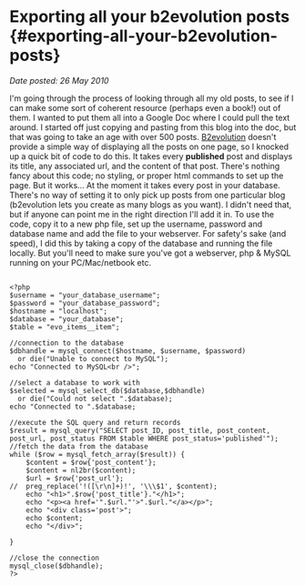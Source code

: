 # Exporting all your b2evolution posts {#exporting-all-your-b2evolution-posts}

_Date posted: 26 May 2010_

I'm going through the process of looking through all my old posts, to see if I can make some sort of coherent resource (perhaps even a book!) out of them. I wanted to put them all into a Google Doc where I could pull the text around. I started off just copying and pasting from this blog into the doc, but that was going to take an age with over 500 posts. [B2evolution](http://b2evolution.net/) doesn't provide a simple way of displaying all the posts on one page, so I knocked up a quick bit of code to do this. It takes every **published** post and displays its title, any associated url, and the content of that post. There's nothing fancy about this code; no styling, or proper html commands to set up the page. But it works... At the moment it takes every post in your database. There's no way of setting it to only pick up posts from one particular blog (b2evolution lets you create as many blogs as you want). I didn't need that, but if anyone can point me in the right direction I'll add it in. To use the code, copy it to a new php file, set up the username, password and database name and add the file to your webserver. For safety's sake (and speed), I did this by taking a copy of the database and running the file locally. But you'll need to make sure you've got a webserver, php & MySQL running on your PC/Mac/netbook etc.

```

<?php
$username = "your_database_username";
$password = "your_database_password";
$hostname = "localhost";
$database = "your_database";
$table = "evo_items__item";

//connection to the database
$dbhandle = mysql_connect($hostname, $username, $password)
  or die("Unable to connect to MySQL");
echo "Connected to MySQL<br />";

//select a database to work with
$selected = mysql_select_db($database,$dbhandle)
  or die("Could not select ".$database);
echo "Connected to ".$database;

//execute the SQL query and return records
$result = mysql_query("SELECT post_ID, post_title, post_content, post_url, post_status FROM $table WHERE post_status='published'");
//fetch the data from the database
while ($row = mysql_fetch_array($result)) {
	$content = $row{'post_content'};
	$content = nl2br($content);
	$url = $row{'post_url'};
//	preg_replace('!([\r\n]+)!', '\\\$1', $content);
	echo "<h1>".$row{'post_title'}."</h1>";
	echo "<p><a href='".$url."'>".$url."</a></p>";
	echo "<div class='post'>";
	echo $content;
	echo "</div>";

}

//close the connection
mysql_close($dbhandle);
?>

```